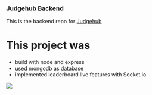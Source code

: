 ### Judgehub Backend

This is the backend repo for <a href="https://github.com/saipepu/JudgeHub">Judgehub</a>

# This project was
- build with node and express
- used mongodb as database
- implemented leaderboard live features with Socket.io

<img src="https://pepu-portfolio.vercel.app/_next/image?url=%2F_next%2Fstatic%2Fmedia%2Fevent-1.ffb75f7f.png&w=1920&q=75"/>
